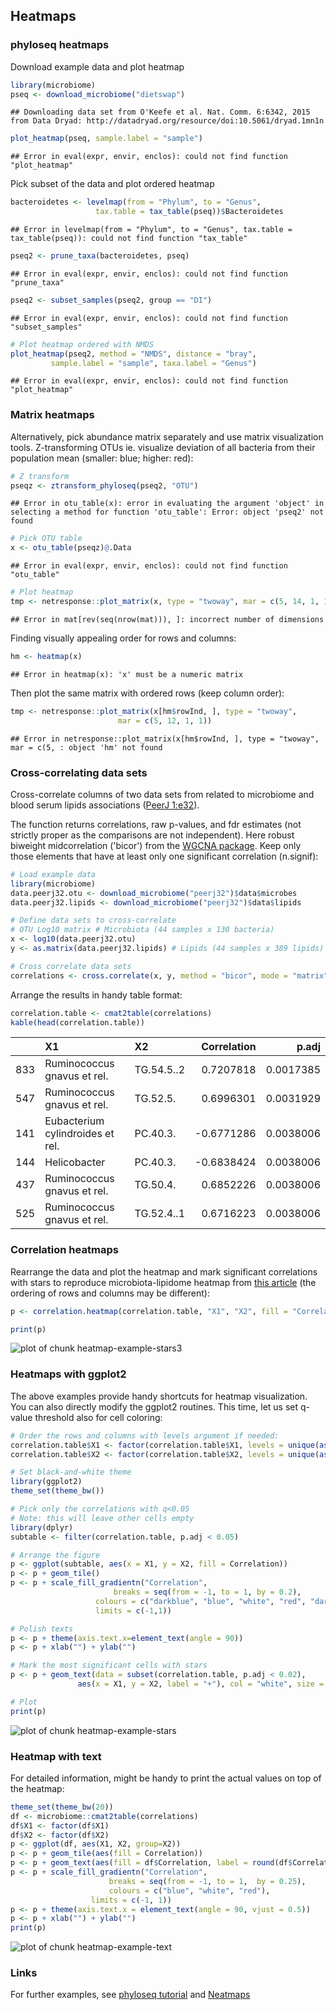 ## Heatmaps

### phyloseq heatmaps

Download example data and plot heatmap


```r
library(microbiome)
pseq <- download_microbiome("dietswap")
```

```
## Downloading data set from O'Keefe et al. Nat. Comm. 6:6342, 2015 from Data Dryad: http://datadryad.org/resource/doi:10.5061/dryad.1mn1n
```

```r
plot_heatmap(pseq, sample.label = "sample")
```

```
## Error in eval(expr, envir, enclos): could not find function "plot_heatmap"
```

Pick subset of the data and plot ordered heatmap


```r
bacteroidetes <- levelmap(from = "Phylum", to = "Genus",
	      	 	   tax.table = tax_table(pseq))$Bacteroidetes
```

```
## Error in levelmap(from = "Phylum", to = "Genus", tax.table = tax_table(pseq)): could not find function "tax_table"
```

```r
pseq2 <- prune_taxa(bacteroidetes, pseq)
```

```
## Error in eval(expr, envir, enclos): could not find function "prune_taxa"
```

```r
pseq2 <- subset_samples(pseq2, group == "DI")
```

```
## Error in eval(expr, envir, enclos): could not find function "subset_samples"
```

```r
# Plot heatmap ordered with NMDS
plot_heatmap(pseq2, method = "NMDS", distance = "bray",
	     sample.label = "sample", taxa.label = "Genus")
```

```
## Error in eval(expr, envir, enclos): could not find function "plot_heatmap"
```


### Matrix heatmaps

Alternatively, pick abundance matrix separately and use matrix
visualization tools. Z-transforming OTUs ie. visualize deviation of
all bacteria from their population mean (smaller: blue; higher: red):


```r
# Z transform
pseqz <- ztransform_phyloseq(pseq2, "OTU")
```

```
## Error in otu_table(x): error in evaluating the argument 'object' in selecting a method for function 'otu_table': Error: object 'pseq2' not found
```

```r
# Pick OTU table
x <- otu_table(pseqz)@.Data
```

```
## Error in eval(expr, envir, enclos): could not find function "otu_table"
```

```r
# Plot heatmap
tmp <- netresponse::plot_matrix(x, type = "twoway", mar = c(5, 14, 1, 1))
```

```
## Error in mat[rev(seq(nrow(mat))), ]: incorrect number of dimensions
```

Finding visually appealing order for rows and columns:


```r
hm <- heatmap(x) 
```

```
## Error in heatmap(x): 'x' must be a numeric matrix
```

Then plot the same matrix with ordered rows (keep column order):


```r
tmp <- netresponse::plot_matrix(x[hm$rowInd, ], type = "twoway",
       			        mar = c(5, 12, 1, 1))
```

```
## Error in netresponse::plot_matrix(x[hm$rowInd, ], type = "twoway", mar = c(5, : object 'hm' not found
```


### Cross-correlating data sets

Cross-correlate columns of two data sets from related to microbiome and blood serum lipids associations ([PeerJ 1:e32](https://peerj.com/articles/32/)).

The function returns correlations, raw p-values, and fdr estimates (not strictly proper as the comparisons are not independent). Here robust biweight midcorrelation ('bicor') from the [WGCNA package](http://labs.genetics.ucla.edu/horvath/CoexpressionNetwork/Rpackages/WGCNA/). Keep only those elements that have at least only one significant correlation (n.signif):


```r
# Load example data 
library(microbiome)
data.peerj32.otu <- download_microbiome("peerj32")$data$microbes
data.peerj32.lipids <- download_microbiome("peerj32")$data$lipids

# Define data sets to cross-correlate
# OTU Log10 matrix # Microbiota (44 samples x 130 bacteria)
x <- log10(data.peerj32.otu)
y <- as.matrix(data.peerj32.lipids) # Lipids (44 samples x 389 lipids)

# Cross correlate data sets
correlations <- cross.correlate(x, y, method = "bicor", mode = "matrix", p.adj.threshold = 0.05, n.signif = 1)
```

Arrange the results in handy table format: 


```r
correlation.table <- cmat2table(correlations)
kable(head(correlation.table))
```



|    |X1                               |X2         | Correlation|     p.adj|
|:---|:--------------------------------|:----------|-----------:|---------:|
|833 |Ruminococcus gnavus et rel.      |TG.54.5..2 |   0.7207818| 0.0017385|
|547 |Ruminococcus gnavus et rel.      |TG.52.5.   |   0.6996301| 0.0031929|
|141 |Eubacterium cylindroides et rel. |PC.40.3.   |  -0.6771286| 0.0038006|
|144 |Helicobacter                     |PC.40.3.   |  -0.6838424| 0.0038006|
|437 |Ruminococcus gnavus et rel.      |TG.50.4.   |   0.6852226| 0.0038006|
|525 |Ruminococcus gnavus et rel.      |TG.52.4..1 |   0.6716223| 0.0038006|

### Correlation heatmaps

Rearrange the data and plot the heatmap and mark significant correlations with stars to reproduce microbiota-lipidome heatmap from [this article](https://peerj.com/articles/32/) (the ordering of rows and columns may be different): 


```r
p <- correlation.heatmap(correlation.table, "X1", "X2", fill = "Correlation", star = "p.adj", p.adj.threshold = 0.05) 
```

```r
print(p)
```

![plot of chunk heatmap-example-stars3](figure/heatmap-example-stars3-1.png)


### Heatmaps with ggplot2

The above examples provide handy shortcuts for heatmap visualization. You can also directly modify the ggplot2 routines. This time, let us set q-value threshold also for cell coloring: 


```r
# Order the rows and columns with levels argument if needed:
correlation.table$X1 <- factor(correlation.table$X1, levels = unique(as.character(correlation.table$X1)))
correlation.table$X2 <- factor(correlation.table$X2, levels = unique(as.character(correlation.table$X2)))

# Set black-and-white theme
library(ggplot2)
theme_set(theme_bw())

# Pick only the correlations with q<0.05
# Note: this will leave other cells empty
library(dplyr)
subtable <- filter(correlation.table, p.adj < 0.05)

# Arrange the figure
p <- ggplot(subtable, aes(x = X1, y = X2, fill = Correlation))
p <- p + geom_tile() 
p <- p + scale_fill_gradientn("Correlation", 
       	 		       breaks = seq(from = -1, to = 1, by = 0.2), 
			       colours = c("darkblue", "blue", "white", "red", "darkred"), 
			       limits = c(-1,1)) 

# Polish texts
p <- p + theme(axis.text.x=element_text(angle = 90))
p <- p + xlab("") + ylab("")

# Mark the most significant cells with stars
p <- p + geom_text(data = subset(correlation.table, p.adj < 0.02), 
       	 	   aes(x = X1, y = X2, label = "+"), col = "white", size = 5)

# Plot
print(p)
```

![plot of chunk heatmap-example-stars](figure/heatmap-example-stars-1.png)

### Heatmap with text

For detailed information, might be handy to print the actual values on
top of the heatmap:


```r
theme_set(theme_bw(20))
df <- microbiome::cmat2table(correlations)
df$X1 <- factor(df$X1)
df$X2 <- factor(df$X2)
p <- ggplot(df, aes(X1, X2, group=X2)) 
p <- p + geom_tile(aes(fill = Correlation)) 
p <- p + geom_text(aes(fill = df$Correlation, label = round(df$Correlation, 1)), size = 2) 
p <- p + scale_fill_gradientn("Correlation", 
       	 		      breaks = seq(from = -1, to = 1,  by = 0.25), 
       	 		      colours = c("blue", "white", "red"), 
			      limits = c(-1, 1))
p <- p + theme(axis.text.x = element_text(angle = 90, vjust = 0.5)) 
p <- p + xlab("") + ylab("")
print(p)
```

![plot of chunk heatmap-example-text](figure/heatmap-example-text-1.png)

### Links

For further examples, see [phyloseq tutorial](http://joey711.github.io/phyloseq/plot_heatmap-examples.html) and [Neatmaps](http://www.biomedcentral.com/1471-2105/11/45)
